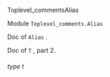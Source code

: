 Toplevel_commentsAlias

 Module  `` Toplevel_comments.Alias `` 


Doc of  `` Alias `` .



Doc of  `` T `` , part 2.

<a id="type-t"></a>
###### type t

